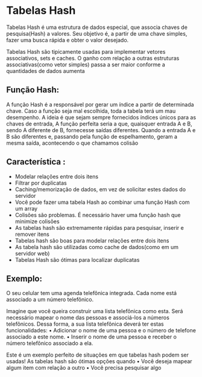 # Tabelas Hash

Tabelas Hash é uma estrutura de dados especial, que associa chaves de pesquisa(Hash) a valores. Seu objetivo é, a partir de uma chave simples, fazer uma busca rápida e obter o valor desejado.

Tabelas Hash são tipicamente usadas para implementar vetores associativos, sets e caches. O ganho com relação a outras estruturas associativas(como vetor simples) passa a ser maior conforme a quantidades de dados aumenta

## Função Hash:

A função Hash é a responsável por gerar um índice a partir de determinada chave. Caso a função seja mal escolhida, toda a tabela terá um mau desempenho. A ideia é que sejam sempre fornecidos índices únicos para as chaves de entrada, A função perfeita seria a que, quaisquer entrada A e B, sendo A diferente de B, fornecesse saídas diferentes. Quando a entrada A e B são diferentes e, passando pela função de espelhamento, geram a mesma saída, acontecendo o que chamamos colisão

## Característica :

- Modelar relações entre dois itens
- Filtrar por duplicatas
- Caching/memorização de dados, em vez de solicitar estes dados do servidor
- Você pode fazer uma tabela Hash ao combinar uma função Hash com um array
- Colisões são problemas. É necessário haver uma função hash que minimize colisões
- As tabelas hash são extremamente rápidas para pesquisar, inserir e remover itens
- Tabelas hash são boas para modelar relações entre dois itens
- As tabela hash são utilizadas como cache de dados(como em um servidor web)
- Tabelas Hash são ótimas para localizar duplicatas

## Exemplo:

O seu celular tem uma agenda telefônica integrada. Cada nome está associado a um número telefônico.

Imagine que você queira construir uma lista telefônica como esta. Será
necessário mapear o nome das pessoas e associá-los a números telefônicos. Dessa forma, a sua lista telefônica deverá ter estas funcionalidades:
• Adicionar o nome de uma pessoa e o número de telefone associado a este nome.
• Inserir o nome de uma pessoa e receber o número telefônico associado a ela.

Este é um exemplo perfeito de situações em que tabelas hash podem ser
usadas! As tabelas hash são ótimas opções quando
• Você deseja mapear algum item com relação a outro
• Você precisa pesquisar algo
